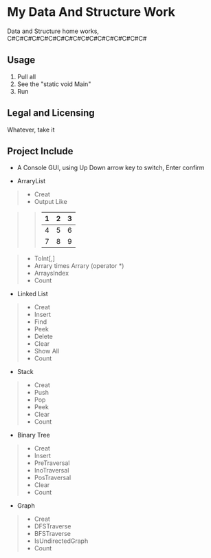 # My Data And Structure Work
 Data and Structure home works, C#C#C#C#C#C#C#C#C#C#C#C#C#C#C#C#C#
 
## Usage
1. Pull all
2. See the "static void Main"
3. Run
 
## Legal and Licensing
Whatever, take it

## Project Include
- A Console GUI, using Up Down arrow key to switch, Enter confirm

- ArraryList
>- Creat
>- Output Like 

> > |1|2|3|
> > |-|-|-|
> > |4|5|6| 
> > |7|8|9|

>- ToInt[,]
>- Arrary times Arrary (operator *)
>- ArraysIndex
>- Count

- Linked List
>- Creat
>- Insert
>- Find
>- Peek
>- Delete
>- Clear
>- Show All
>- Count

* Stack
>- Creat
>- Push
>- Pop
>- Peek
>- Clear
>- Count

* Binary Tree
>- Creat
>- Insert
>- PreTraversal
>- InoTraversal
>- PosTraversal
>- Clear
>- Count

* Graph
>- Creat
>- DFSTraverse
>- BFSTraverse
>- IsUndirectedGraph
>- Count
